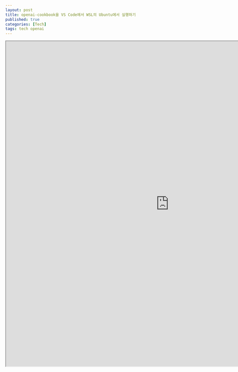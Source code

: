 ```yaml
---
layout: post
title: openai-cookbook을 VS Code에서 WSL의 Ubuntu에서 실행하기
published: true
categories: [Tech]
tags: tech openai
---
```

<iframe width="1024" height="1024" src="https://docs.google.com/document/d/e/2PACX-1vRN10IVpVz3xByYUo9oZ92OqSh_qIZ-A782rilH9su-fUNnuAP3Sbse2Cg7p81gY_8xzR-m-qylFDdy/pub?embedded=true"></iframe>  
    
